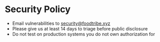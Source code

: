 # Security Policy

- Email vulnerabilities to security@foodtribe.xyz
- Please give us at least 14 days to triage before public disclosure
- Do not test on production systems you do not own authorization for
